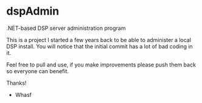 # dspAdmin
.NET-based DSP server administration program


This is a project I started a few years back to be able to administer a local DSP install.
You will notice that the initial commit has a lot of bad coding in it.

Feel free to pull and use, if you make improvements please push them back so everyone can benefit.


Thanks!
- Whasf

